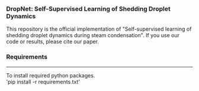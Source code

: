 ### DropNet: Self-Supervised Learning of Shedding Droplet Dynamics
This repository is the official implementation of "Self-supervised learning of shedding droplet dynamics during steam condensation".
If you use our code or results, please cite our paper.
### Requirements
---
To install required python packages.  
'pip install -r requirements.txt'
